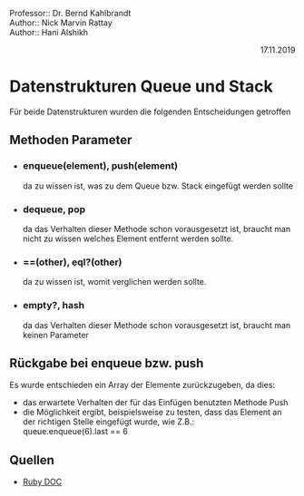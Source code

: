 Professor:: Dr. Bernd Kahlbrandt  
Author:: Nick Marvin Rattay  
Author:: Hani Alshikh  
<div style="text-align: right">17.11.2019</div>

# Datenstrukturen Queue und Stack

Für beide Datenstrukturen wurden die folgenden Entscheidungen getroffen

## Methoden Parameter

- ### enqueue(element), push(element)  
  
    da zu wissen ist, was zu dem Queue bzw. Stack eingefügt werden sollte

- ### dequeue, pop  

    da das Verhalten dieser Methode schon vorausgesetzt ist, braucht man nicht zu wissen welches Element entfernt werden sollte.

- ### ==(other), eql?(other)

    da zu wissen ist, womit verglichen werden sollte.

- ### empty?, hash

    da das Verhalten dieser Methode schon vorausgesetzt ist, braucht man keinen Parameter
    
 ## Rückgabe bei enqueue bzw. push
 
 Es wurde entschieden ein Array der Elemente zurückzugeben, da dies:
 - das erwartete Verhalten der für das Einfügen benutzten Methode Push
 - die Möglichkeit ergibt, beispielsweise zu testen, dass das Element an der richtigen Stelle eingefügt wurde, wie Z.B.:  
 queue.enqueue(6).last == 6
 
 ## Quellen
 - [Ruby DOC](https://ruby-doc.org)



